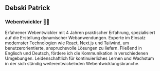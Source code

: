 ## Debski Patrick
### Webentwickler 👨‍💻

Erfahrener Webentwickler mit 4 Jahren praktischer Erfahrung, spezialisiert auf die Erstellung dynamischer Webanwendungen. Experte im Einsatz modernster Technologien wie React, Next.js und Tailwind, um benutzerorientierte, anspruchsvolle Lösungen zu liefern. Fließend in Englisch und Deutsch, fördere ich die Kommunikation in verschiedenen Umgebungen. Leidenschaftlich für kontinuierliches Lernen und Wachstum in der sich ständig weiterentwickelnden Webentwicklungsbranche.

